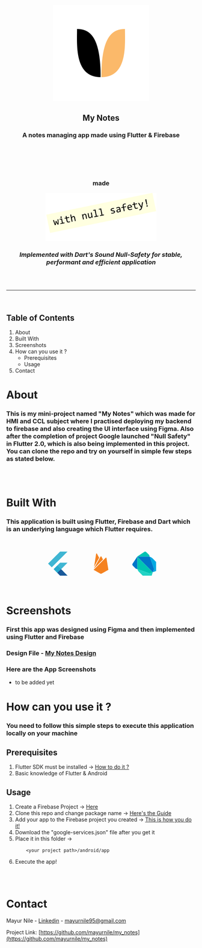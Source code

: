 <div align="center"> 
    <img src="assets/icons/app_logo.png" height=256>
    <h2 align="center"><b>My Notes</b></h2>
    <h3 align="center">
        A notes managing app made using Flutter & Firebase
    </h3>
    </h1>
</div>

<div align="center">
    <br><br><br><br>
    <h3 align="center">made</h3>
    <img src="assets/icons/with_null_safety.png" height=128>
    <h3 align="center">
        <i>
        Implemented with Dart's Sound Null-Safety for stable, performant and efficient application
        </i>
    </h3>
    <br><br>
</div>

---

<div><br></div>

## Table of Contents
1.  About
1.  Built With
1.  Screenshots
1.  How can you use it ?
    - Prerequisites
    - Usage
1. Contact


# About
### This is my mini-project named "My Notes" which was made for HMI and CCL subject where I practised deploying my backend to firebase and also creating the UI interface using Figma. Also after the completion of project Google launched "Null Safety" in Flutter 2.0, which is also being implemented in this project. You can clone the repo and try on yourself in simple few steps as stated below.

<div><br><br></div>

# Built With
### This application is built using Flutter, Firebase and Dart which is an underlying language which Flutter requires.

<div align="center">
<br><br>
<svg viewBox="0 0 128 128" height=64>
<g id="Capa_4"><g><g><path fill="#3FB6D3" d="M 12.3,64.2 76.3,0 115.7,0 32.1,83.6 z"></path><path fill="#3FB6D3" d="M 76.3,128 115.7,128 81.6,93.9 115.7,59.1 76.3,59.1 42.2,93.5 z"></path></g><path fill="#27AACD" d="M 81.6,93.9 61.6,73.9 42.2,93.5 61.6,113.1 z"></path><path fill="#19599A" d="M 115.7,128 81.6,93.9 61.6,113.1 76.3,128 z"></path><linearGradient id="SVGID_1_FLUTTER" gradientUnits="userSpaceOnUse" x1="59.3649" y1="116.3598" x2="86.8249" y2="99.3992"><stop offset="0" style="stop-color:#1B4E94"></stop><stop offset="0.6305" style="stop-color:#1A5497"></stop><stop offset="1" style="stop-color:#195A9B"></stop></linearGradient><path fill="url(#SVGID_1_FLUTTER)" d="M 61.6,113.1 92.4,104.7 81.6,93.9 z"></path></g></g>
</svg>
&nbsp;&nbsp;&nbsp;&nbsp;&nbsp;&nbsp;&nbsp;&nbsp;&nbsp;&nbsp;&nbsp;
<svg viewBox="0 0 128 128" height=64>
<path fill="#f58220" d="M27.35,80.52l10.68-68.44c0.37-2.33,3.5-2.89,4.6-0.8l11.48,21.48L27.35,80.52z M103.29,97.15 L93.1,34.11c-0.31-1.96-2.76-2.76-4.17-1.35L24.71,97.15l35.54,19.95c2.21,1.23,4.97,1.23,7.18,0L103.29,97.15z M74.44,42.15 L66.21,26.5c-0.92-1.78-3.44-1.78-4.36,0L25.7,90.95L74.44,42.15z"></path>
</svg>
&nbsp;&nbsp;&nbsp;&nbsp;&nbsp;&nbsp;&nbsp;&nbsp;&nbsp;&nbsp;&nbsp;
<svg viewBox="0 0 128 128" height=64>
<path fill="#00c4b3" d="M35.2 34.9l-8.3-8.3v59.7l.1 2.8c0 1.3.2 2.8.7 4.3l65.6 23.1 16.3-7.2-74.4-74.4z"></path><path d="M27.7 93.4zm81.9 15.9l-16.3 7.2-65.4-23.1c1.3 4.8 4 10.1 7 13.2l21.3 21.2 47.6.1 5.8-18.6z" fill="#22d3c5"></path><path fill="#0075c9" d="M1.7 65.1C-.4 67.3.7 72 4 75.5l14.7 14.8 9.2 3.3c-.3-1.5-.7-3-.7-4.3l-.1-2.8-.2-59.8m82.7 82.6l7.2-16.4-23-65.6c-1.5-.3-3-.6-4.3-.7l-2.9-.1-59.6.1"></path><path d="M93.6 27.3c.2 0 .2 0 0 0 .2 0 .2 0 0 0zm16 82l17.7-5.8V54.8l-20.4-20.5c-3-3-8.3-5.8-13.2-7l23.1 65.6" fill="#00a8e1"></path><path fill="#00c4b3" d="M90.5 18.2L75.7 3.5c-3.4-3.4-8-4.4-10.4-2.3L26.9 26.6h59.5l2.9.1c1.3 0 2.8.2 4.3.7l-3.1-9.2z"></path>
</svg>
</div>

<div><br><br></div>

# Screenshots
### First this app was designed using Figma and then implemented using Flutter and Firebase

### Design File - [My Notes Design](https://www.figma.com/file/s3kAQrAKGjYz6su5iFqRcN/My-Notes?node-id=0%3A1)

### Here are the App Screenshots
- to be added yet

# How can you use it ?
### You need to follow this simple steps to execute this application locally on your machine

## Prerequisites
1. Flutter SDK must be installed -> [How to do it ?](https://flutter.dev/docs/get-started/install)
1. Basic knowledge of Flutter & Android


## Usage
1. Create a Firebase Project -> [Here](https://console.firebase.google.com/u/0/) 
1. Clone this repo and change package name -> [Here's the Guide](https://stackoverflow.com/questions/51534616/how-to-change-package-name-in-flutter)
1. Add your app to the Firebase project you created -> [This is how you do it!](https://firebase.google.com/docs/flutter/setup)
1. Download the "google-services.json" file after you get it
1. Place it in this folder ->
    ```
        <your project path>/android/app
    ```
1.  Execute the app!

<div><br><br></div>

# Contact
Mayur Nile - [Linkedin](https://www.linkedin.com/in/mayurnile/) - mayurnile95@gmail.com

Project Link: [https://github.com/mayurnile/my_notes](https://github.com/mayurnile/my_notes)